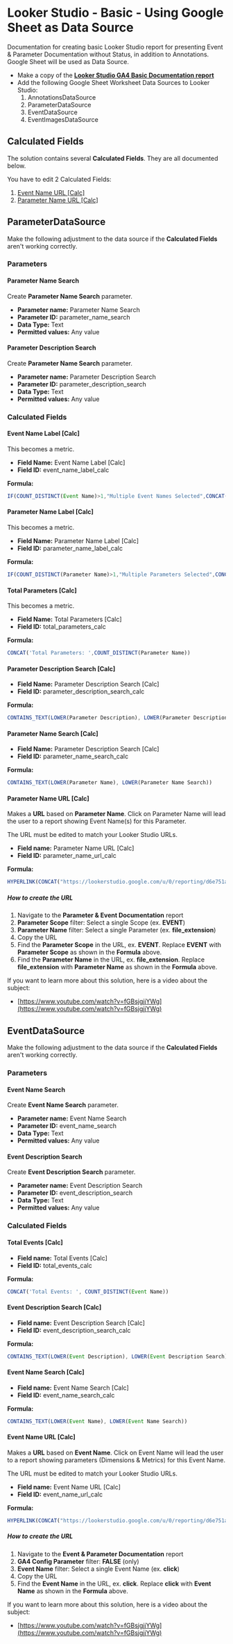 # Looker Studio - Basic - Using Google Sheet as Data Source
Documentation for creating basic Looker Studio report for presenting Event & Parameter Documentation without Status, in addition to Annotations. Google Sheet will be used as Data Source.

* Make a copy of the [**Looker Studio GA4 Basic Documentation report**](https://lookerstudio.google.com/s/k0NYnj-_FFw)
* Add the following Google Sheet Worksheet Data Sources to Looker Studio:
  1. AnnotationsDataSource
  2. ParameterDataSource
  3. EventDataSource
  4. EventImagesDataSource

## Calculated Fields
The solution contains several **Calculated Fields**. They are all documented below. 

You have to edit 2 Calculated Fields:
1. [Event Name URL \[Calc\]](#event-name-url-calc)
2. [Parameter Name URL \[Calc\]](#parameter-name-url-calc)

## ParameterDataSource
Make the following adjustment to the data source if the **Calculated Fields** aren't working correctly.

### Parameters
#### Parameter Name Search
Create **Parameter Name Search** parameter.

* **Parameter name:** Parameter Name Search
* **Parameter ID:** parameter_name_search
* **Data Type:** Text
* **Permitted values:** Any value

#### Parameter Description Search
Create **Parameter Name Search** parameter.

* **Parameter name:** Parameter Description Search
* **Parameter ID:** parameter_description_search
* **Data Type:** Text
* **Permitted values:** Any value

### Calculated Fields
#### Event Name Label \[Calc\]
This becomes a metric.

* **Field Name:** Event Name Label \[Calc\]
* **Field ID:** event_name_label_calc

**Formula:**
```javascript
IF(COUNT_DISTINCT(Event Name)>1,"Multiple Event Names Selected",CONCAT("Event Name: ",MAX(Event Name)))
```

#### Parameter Name Label \[Calc\]
This becomes a metric.

* **Field Name:** Parameter Name Label \[Calc\]
* **Field ID:** parameter_name_label_calc

**Formula:**
```javascript
IF(COUNT_DISTINCT(Parameter Name)>1,"Multiple Parameters Selected",CONCAT("Parameter Name: ",MAX(Parameter Name)))
```

#### Total Parameters \[Calc\]
This becomes a metric.

* **Field Name:** Total Parameters \[Calc\]
* **Field ID:** total_parameters_calc

**Formula:**
```javascript
CONCAT('Total Parameters: ',COUNT_DISTINCT(Parameter Name))
```

#### Parameter Description Search \[Calc\]

* **Field Name:** Parameter Description Search \[Calc\]
* **Field ID:** parameter_description_search_calc

**Formula:**
```javascript
CONTAINS_TEXT(LOWER(Parameter Description), LOWER(Parameter Description Search))
```

#### Parameter Name Search \[Calc\]

* **Field Name:** Parameter Description Search \[Calc\]
* **Field ID:** parameter_name_search_calc

**Formula:**
```javascript
CONTAINS_TEXT(LOWER(Parameter Name), LOWER(Parameter Name Search))
```

#### Parameter Name URL \[Calc\]
Makes a **URL** based on **Parameter Name**. Click on Parameter Name will lead the user to a report showing Event Name(s) for this Parameter.

The URL must be edited to match your Looker Studio URLs.

* **Field name:** Parameter Name URL \[Calc\]
* **Field ID:** parameter_name_url_calc

**Formula:**
```javascript
HYPERLINK(CONCAT("https://lookerstudio.google.com/u/0/reporting/d6e751a9-c6f1-4244-8ae2-26af7225c5a4/page/p_1ads1jvted?params=%7B%22df69%22:%22include%25EE%2580%25800%25EE%2580%2580IN%25EE%2580%2580",Parameter Scope,"%22,%22df73%22:%22include%25EE%2580%25800%25EE%2580%2580IN%25EE%2580%2580",Parameter Name,"%22%7D"),Parameter Name)
```
##### How to create the URL
1. Navigate to the **Parameter & Event Documentation** report
2. **Parameter Scope** filter: Select a single Scope (ex. **EVENT**)
3. **Parameter Name** filter: Select a single Parameter (ex. **file_extension**)
4. Copy the URL
5. Find the **Parameter Scope** in the URL, ex. **EVENT**. Replace **EVENT** with **Parameter Scope** as shown in the **Formula** above.
6. Find the **Parameter Name** in the URL, ex. **file_extension**. Replace **file_extension** with **Parameter Name** as shown in the **Formula** above.

If you want to learn more about this solution, here is a video about the subject:
* [https://www.youtube.com/watch?v=fGBsjgjjYWg](https://www.youtube.com/watch?v=fGBsjgjjYWg)

## EventDataSource
Make the following adjustment to the data source if the **Calculated Fields** aren't working correctly.

### Parameters
#### Event Name Search
Create **Event Name Search** parameter.

* **Parameter name:** Event Name Search
* **Parameter ID:** event_name_search
* **Data Type:** Text
* **Permitted values:** Any value

#### Event Description Search
Create **Event Description Search** parameter.

* **Parameter name:** Event Description Search
* **Parameter ID:** event_description_search
* **Data Type:** Text
* **Permitted values:** Any value

### Calculated Fields
#### Total Events \[Calc\]
* **Field name:** Total Events \[Calc\]
* **Field ID:** total_events_calc

**Formula:**
```javascript
CONCAT('Total Events: ', COUNT_DISTINCT(Event Name))
```

#### Event Description Search \[Calc\]
* **Field name:** Event Description Search \[Calc\]
* **Field ID:** event_description_search_calc

**Formula:**
```javascript
CONTAINS_TEXT(LOWER(Event Description), LOWER(Event Description Search))
```

#### Event Name Search \[Calc\]
* **Field name:** Event Name Search \[Calc\]
* **Field ID:** event_name_search_calc

**Formula:**
```javascript
CONTAINS_TEXT(LOWER(Event Name), LOWER(Event Name Search))
```

#### Event Name URL \[Calc\]
Makes a **URL** based on **Event Name**. Click on Event Name will lead the user to a report showing parameters (Dimensions & Metrics) for this Event Name.

The URL must be edited to match your Looker Studio URLs.

* **Field name:** Event Name URL \[Calc\]
* **Field ID:** event_name_url_calc

**Formula:**
```javascript
HYPERLINK(CONCAT("https://lookerstudio.google.com/u/0/reporting/d6e751a9-c6f1-4244-8ae2-26af7225c5a4/page/p_nm474cc5cd?params=%7B%22df62%22:%22include%25EE%2580%25800%25EE%2580%2580IN%25EE%2580%2580FALSE%22,%22df63%22:%22include%25EE%2580%25800%25EE%2580%2580IN%25EE%2580%2580",Event Name,"%22%7D"),Event Name)
```
##### How to create the URL
1. Navigate to the **Event & Parameter Documentation** report
2. **GA4 Config Parameter** filter: **FALSE** (only)
3. **Event Name** filter: Select a single Event Name (ex. **click**)
5. Copy the URL
6. Find the **Event Name** in the URL, ex. **click**. Replace **click** with **Event Name** as shown in the **Formula** above.

If you want to learn more about this solution, here is a video about the subject:
* [https://www.youtube.com/watch?v=fGBsjgjjYWg](https://www.youtube.com/watch?v=fGBsjgjjYWg)
